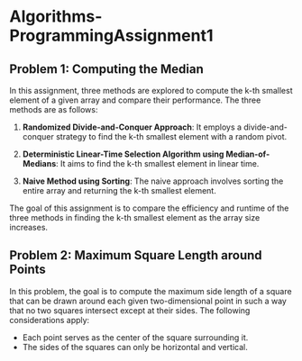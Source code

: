 # Algorithms-ProgrammingAssignment1

## Problem 1: Computing the Median

In this assignment, three methods are explored to compute the k-th smallest element of a given array and compare their performance. The three methods are as follows:

1. **Randomized Divide-and-Conquer Approach**: It employs a divide-and-conquer strategy to find the k-th smallest element with a random pivot.

2. **Deterministic Linear-Time Selection Algorithm using Median-of-Medians**: It aims to find the k-th smallest element in linear time.

3. **Naive Method using Sorting**: The naive approach involves sorting the entire array and returning the k-th smallest element.

The goal of this assignment is to compare the efficiency and runtime of the three methods in finding the k-th smallest element as the array size increases.

## Problem 2: Maximum Square Length around Points

In this problem, the goal is to compute the maximum side length of a square that can be drawn around each given two-dimensional point in such a way that no two squares intersect except at their sides. The following considerations apply:

- Each point serves as the center of the square surrounding it.
- The sides of the squares can only be horizontal and vertical.
